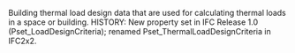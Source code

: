 ﻿Building thermal load design data that are used for calculating thermal loads in a space or building. HISTORY: New property set in IFC Release 1.0 (Pset_LoadDesignCriteria); renamed Pset_ThermalLoadDesignCriteria in IFC2x2.
